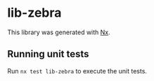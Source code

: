 # lib-zebra

This library was generated with [Nx](https://nx.dev).

## Running unit tests

Run `nx test lib-zebra` to execute the unit tests.
